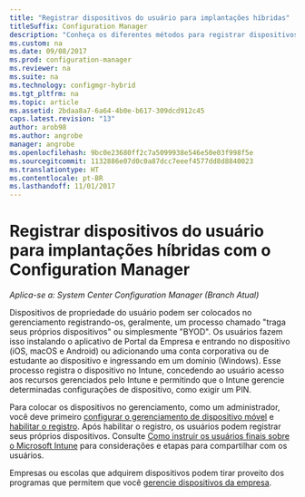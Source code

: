 ```yaml
---
title: "Registrar dispositivos do usuário para implantações híbridas"
titleSuffix: Configuration Manager
description: "Conheça os diferentes métodos para registrar dispositivos do usuário para implantações híbridas com o Configuration Manager."
ms.custom: na
ms.date: 09/08/2017
ms.prod: configuration-manager
ms.reviewer: na
ms.suite: na
ms.technology: configmgr-hybrid
ms.tgt_pltfrm: na
ms.topic: article
ms.assetid: 2bdaa8a7-6a64-4b0e-b617-309dcd912c45
caps.latest.revision: "13"
author: arob98
ms.author: angrobe
manager: angrobe
ms.openlocfilehash: 9bc0e23680ff2c7a5099938e546e50e03f998f5e
ms.sourcegitcommit: 1132886e07d0c0a87dcc7eeef4577dd8d8840023
ms.translationtype: HT
ms.contentlocale: pt-BR
ms.lasthandoff: 11/01/2017
---
```

# <a name="enroll-user-owned-devices-for-hybrid-deployments-with-configuration-manager"></a>Registrar dispositivos do usuário para implantações híbridas com o Configuration Manager

*Aplica-se a: System Center Configuration Manager (Branch Atual)*

Dispositivos de propriedade do usuário podem ser colocados no gerenciamento registrando-os, geralmente, um processo chamado "traga seus próprios dispositivos" ou simplesmente "BYOD". Os usuários fazem isso instalando o aplicativo de Portal da Empresa e entrando no dispositivo (iOS, macOS e Android) ou adicionando uma conta corporativa ou de estudante ao dispositivo e ingressando em um domínio (Windows). Esse processo registra o dispositivo no Intune, concedendo ao usuário acesso aos recursos gerenciados pelo Intune e permitindo que o Intune gerencie determinadas configurações de dispositivo, como exigir um PIN.

Para colocar os dispositivos no gerenciamento, como um administrador, você deve primeiro [configurar o gerenciamento de dispositivo móvel](setup-hybrid-mdm.md) e [habilitar o registro](enable-platform-enrollment.md). Após habilitar o registro, os usuários podem registrar seus próprios dispositivos. Consulte [Como instruir os usuários finais sobre o Microsoft Intune](https://docs.microsoft.com/intune/end-user-educate) para considerações e etapas para compartilhar com os usuários.

Empresas ou escolas que adquirem dispositivos podem tirar proveito dos programas que permitem que você [gerencie dispositivos da empresa](enroll-company-owned-devices.md).
